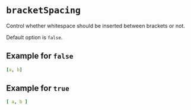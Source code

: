 # `bracketSpacing`

Control whether whitespace should be inserted between brackets or not.

Default option is `false`.

## Example for `false`

```yaml
[a, b]
```

## Example for `true`

```yaml
[ a, b ]
```
